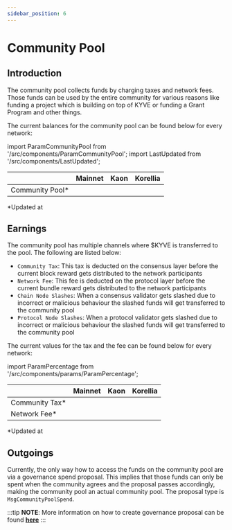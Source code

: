 ```yaml
---
sidebar_position: 6
---
```


# Community Pool

## Introduction

The community pool collects funds by charging taxes and network fees. Those funds can be used by the entire community for various reasons like funding a project which is building on top of KYVE or funding a Grant Program and other things.

The current balances for the community pool can be found below for every network:

import ParamCommunityPool from '/src/components/ParamCommunityPool';
import LastUpdated from '/src/components/LastUpdated';

|                  | Mainnet                               | Kaon                                  | Korellia                                  |
| ---------------- | ------------------------------------- | ------------------------------------- | ----------------------------------------- |
| Community Pool\* | <ParamCommunityPool network="kyve" /> | <ParamCommunityPool network="kaon" /> | <ParamCommunityPool network="korellia" /> |

\*Updated at **<LastUpdated />**

## Earnings

The community pool has multiple channels where $KYVE is transferred to the pool. The following are listed below:

- `Community Tax`: This tax is deducted on the consensus layer before the current block reward gets distributed to the network participants
- `Network Fee`: This fee is deducted on the protocol layer before the current bundle reward gets distributed to the network participants
- `Chain Node Slashes`: When a consensus validator gets slashed due to incorrect or malicious behaviour the slashed funds will get transferred to the community pool
- `Protocol Node Slashes`: When a protocol validator gets slashed due to incorrect or malicious behaviour the slashed funds will get transferred to the community pool

The current values for the tax and the fee can be found below for every network:

import ParamPercentage from '/src/components/params/ParamPercentage';

|                 | Mainnet                                                                                         | Kaon                                                                                            | Korellia                                                                                            |
| --------------- | ----------------------------------------------------------------------------------------------- | ----------------------------------------------------------------------------------------------- | --------------------------------------------------------------------------------------------------- |
| Community Tax\* | <ParamPercentage network="kyve" project="cosmos" module="distribution" param="community_tax" /> | <ParamPercentage network="kaon" project="cosmos" module="distribution" param="community_tax" /> | <ParamPercentage network="korellia" project="cosmos" module="distribution" param="community_tax" /> |
| Network Fee\*   | <ParamPercentage network="kyve" module="bundles" param="network_fee" />                         | <ParamPercentage network="kaon" module="bundles" param="network_fee" />                         | <ParamPercentage network="korellia" module="bundles" param="network_fee" />                         |

\*Updated at **<LastUpdated />**

## Outgoings

Currently, the only way how to access the funds on the community pool are via a governance spend proposal. This implies that those funds can only be spent when the community agrees and the proposal passes accordingly, making the community pool an actual community pool. The proposal type is `MsgCommunityPoolSpend`.

:::tip
**NOTE**: More information on how to create governance proposal can be found **[here](/token_holders/governance.md)**
:::
